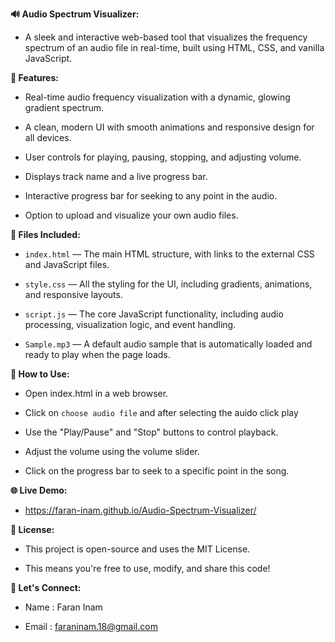 __🔊 Audio Spectrum Visualizer:__

- A sleek and interactive web-based tool that visualizes the frequency spectrum of an audio file in real-time, built using HTML, CSS, and vanilla JavaScript.

__🌟 Features:__

- Real-time audio frequency visualization with a dynamic, glowing gradient spectrum.

- A clean, modern UI with smooth animations and responsive design for all devices.

- User controls for playing, pausing, stopping, and adjusting volume.

- Displays track name and a live progress bar.

- Interactive progress bar for seeking to any point in the audio.

- Option to upload and visualize your own audio files.

__📁 Files Included:__

- `index.html` — The main HTML structure, with links to the external CSS and JavaScript files.

- `style.css` — All the styling for the UI, including gradients, animations, and responsive layouts.

- `script.js` — The core JavaScript functionality, including audio processing, visualization logic, and event handling.

- `Sample.mp3` — A default audio sample that is automatically loaded and ready to play when the page loads.

__🚀 How to Use:__

- Open index.html in a web browser.

- Click on `choose audio file` and after selecting the auido click play

- Use the "Play/Pause" and "Stop" buttons to control playback.

- Adjust the volume using the volume slider.

- Click on the progress bar to seek to a specific point in the song.

__🌐 Live Demo:__

- https://faran-inam.github.io/Audio-Spectrum-Visualizer/

__📄 License:__

- This project is open-source and uses the MIT License.

- This means you're free to use, modify, and share this code!

__📧 Let's Connect:__

- Name : Faran Inam
  
- Email : faraninam.18@gmail.com
